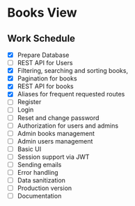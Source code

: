 # Books View

## Work Schedule

- [x] Prepare Database
- [ ] REST API for Users
- [x] Filtering, searching and sorting books,
- [x] Pagination for books
- [x] REST API for books
- [x] Aliases for frequent requested routes
- [ ] Register
- [ ] Login
- [ ] Reset and change password
- [ ] Authorization for users and admins
- [ ] Admin books management
- [ ] Admin users management
- [ ] Basic UI
- [ ] Session support via JWT
- [ ] Sending emails
- [ ] Error handling
- [ ] Data sanitization
- [ ] Production version
- [ ] Documentation
